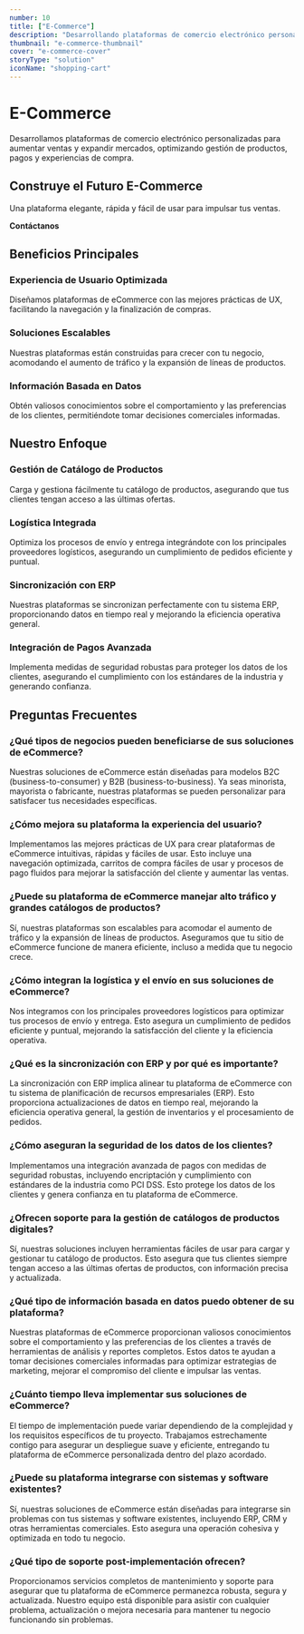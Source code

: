 ```yaml
---
number: 10
title: ["E-Commerce"]
description: "Desarrollando plataformas de comercio electrónico personalizadas para aumentar las ventas, expandir mercados y mejorar la experiencia de compra del usuario."
thumbnail: "e-commerce-thumbnail"
cover: "e-commerce-cover"
storyType: "solution"
iconName: "shopping-cart"
---
```


# E-Commerce

Desarrollamos plataformas de comercio electrónico personalizadas para aumentar ventas y expandir mercados, optimizando gestión de productos, pagos y experiencias de compra.

## Construye el Futuro E-Commerce

Una plataforma elegante, rápida y fácil de usar para impulsar tus ventas.

**Contáctanos**

## Beneficios Principales

### Experiencia de Usuario Optimizada

Diseñamos plataformas de eCommerce con las mejores prácticas de UX, facilitando la navegación y la finalización de compras.

### Soluciones Escalables

Nuestras plataformas están construidas para crecer con tu negocio, acomodando el aumento de tráfico y la expansión de líneas de productos.

### Información Basada en Datos

Obtén valiosos conocimientos sobre el comportamiento y las preferencias de los clientes, permitiéndote tomar decisiones comerciales informadas.

## Nuestro Enfoque

### Gestión de Catálogo de Productos

Carga y gestiona fácilmente tu catálogo de productos, asegurando que tus clientes tengan acceso a las últimas ofertas.

### Logística Integrada

Optimiza los procesos de envío y entrega integrándote con los principales proveedores logísticos, asegurando un cumplimiento de pedidos eficiente y puntual.

### Sincronización con ERP

Nuestras plataformas se sincronizan perfectamente con tu sistema ERP, proporcionando datos en tiempo real y mejorando la eficiencia operativa general.

### Integración de Pagos Avanzada

Implementa medidas de seguridad robustas para proteger los datos de los clientes, asegurando el cumplimiento con los estándares de la industria y generando confianza.

## Preguntas Frecuentes

### ¿Qué tipos de negocios pueden beneficiarse de sus soluciones de eCommerce?

Nuestras soluciones de eCommerce están diseñadas para modelos B2C (business-to-consumer) y B2B (business-to-business). Ya seas minorista, mayorista o fabricante, nuestras plataformas se pueden personalizar para satisfacer tus necesidades específicas.

### ¿Cómo mejora su plataforma la experiencia del usuario?

Implementamos las mejores prácticas de UX para crear plataformas de eCommerce intuitivas, rápidas y fáciles de usar. Esto incluye una navegación optimizada, carritos de compra fáciles de usar y procesos de pago fluidos para mejorar la satisfacción del cliente y aumentar las ventas.

### ¿Puede su plataforma de eCommerce manejar alto tráfico y grandes catálogos de productos?

Sí, nuestras plataformas son escalables para acomodar el aumento de tráfico y la expansión de líneas de productos. Aseguramos que tu sitio de eCommerce funcione de manera eficiente, incluso a medida que tu negocio crece.

### ¿Cómo integran la logística y el envío en sus soluciones de eCommerce?

Nos integramos con los principales proveedores logísticos para optimizar tus procesos de envío y entrega. Esto asegura un cumplimiento de pedidos eficiente y puntual, mejorando la satisfacción del cliente y la eficiencia operativa.

### ¿Qué es la sincronización con ERP y por qué es importante?

La sincronización con ERP implica alinear tu plataforma de eCommerce con tu sistema de planificación de recursos empresariales (ERP). Esto proporciona actualizaciones de datos en tiempo real, mejorando la eficiencia operativa general, la gestión de inventarios y el procesamiento de pedidos.

### ¿Cómo aseguran la seguridad de los datos de los clientes?

Implementamos una integración avanzada de pagos con medidas de seguridad robustas, incluyendo encriptación y cumplimiento con estándares de la industria como PCI DSS. Esto protege los datos de los clientes y genera confianza en tu plataforma de eCommerce.

### ¿Ofrecen soporte para la gestión de catálogos de productos digitales?

Sí, nuestras soluciones incluyen herramientas fáciles de usar para cargar y gestionar tu catálogo de productos. Esto asegura que tus clientes siempre tengan acceso a las últimas ofertas de productos, con información precisa y actualizada.

### ¿Qué tipo de información basada en datos puedo obtener de su plataforma?

Nuestras plataformas de eCommerce proporcionan valiosos conocimientos sobre el comportamiento y las preferencias de los clientes a través de herramientas de análisis y reportes completos. Estos datos te ayudan a tomar decisiones comerciales informadas para optimizar estrategias de marketing, mejorar el compromiso del cliente e impulsar las ventas.

### ¿Cuánto tiempo lleva implementar sus soluciones de eCommerce?

El tiempo de implementación puede variar dependiendo de la complejidad y los requisitos específicos de tu proyecto. Trabajamos estrechamente contigo para asegurar un despliegue suave y eficiente, entregando tu plataforma de eCommerce personalizada dentro del plazo acordado.

### ¿Puede su plataforma integrarse con sistemas y software existentes?

Sí, nuestras soluciones de eCommerce están diseñadas para integrarse sin problemas con tus sistemas y software existentes, incluyendo ERP, CRM y otras herramientas comerciales. Esto asegura una operación cohesiva y optimizada en todo tu negocio.

### ¿Qué tipo de soporte post-implementación ofrecen?

Proporcionamos servicios completos de mantenimiento y soporte para asegurar que tu plataforma de eCommerce permanezca robusta, segura y actualizada. Nuestro equipo está disponible para asistir con cualquier problema, actualización o mejora necesaria para mantener tu negocio funcionando sin problemas.
